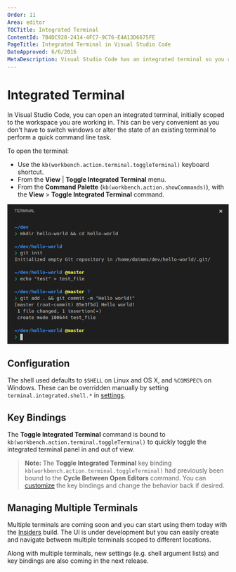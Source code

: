 ```yaml
---
Order: 11
Area: editor
TOCTitle: Integrated Terminal
ContentId: 7B4DC928-2414-4FC7-9C76-E4A13D6675FE
PageTitle: Integrated Terminal in Visual Studio Code
DateApproved: 6/6/2016
MetaDescription: Visual Studio Code has an integrated terminal so you can work in the shell of your choice without leaving the editor.  
---
```


# Integrated Terminal

In Visual Studio Code, you can open an integrated terminal, initially scoped to the workspace you are working in. This can be very convenient as you don't have to switch windows or alter the state of an existing terminal to perform a quick command line task.

To open the terminal:

* Use the `kb(workbench.action.terminal.toggleTerminal)` keyboard shortcut.
* From the **View** | **Toggle Integrated Terminal** menu.
* From the **Command Palette** (`kb(workbench.action.showCommands)`), with the **View** > **Toggle Integrated Terminal** command.

![Terminal](images/integrated-terminal/integrated-terminal.png)

## Configuration

The shell used defaults to `$SHELL` on Linux and OS X, and `%COMSPEC%` on Windows. These can be overridden manually by setting `terminal.integrated.shell.*` in [settings](/docs/customization/userandworkspace.md).

## Key Bindings

The **Toggle Integrated Terminal** command is bound to `kb(workbench.action.terminal.toggleTerminal)` to quickly toggle the integrated terminal panel in and out of view.

>**Note:** The **Toggle Integrated Terminal** key binding `kb(workbench.action.terminal.toggleTerminal)` had previously been bound to the **Cycle Between Open Editors** command. You can [customize](https://code.visualstudio.com/docs/customization/keybindings#_customizing-shortcuts) the key bindings and change the behavior back if desired.

## Managing Multiple Terminals

Multiple terminals are coming soon and you can start using them today with the [Insiders](/insiders) build.  The UI is under development but you can easily create and navigate between multiple terminals scoped to different locations.

Along with multiple terminals, new settings (e.g. shell argument lists) and key bindings are also coming in the next release.
